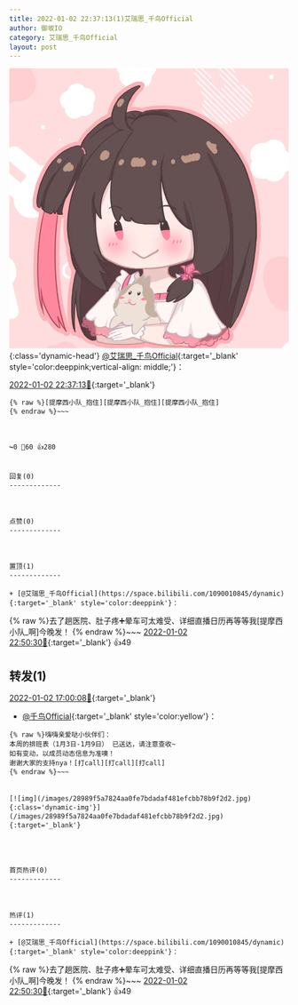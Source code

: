 ```yaml
---
title: 2022-01-02 22:37:13(1)艾瑞思_千鸟Official
author: 御坂IO
category: 艾瑞思_千鸟Official
layout: post
---
```


![img](/images/7e08840c56f251de28bdf766b647bd5fe9a5d50a.jpg){:class='dynamic-head'}
[@艾瑞思_千鸟Official](https://space.bilibili.com/1090010845/dynamic){:target='_blank' style='color:deeppink;vertical-align: middle;'}：

[2022-01-02 22:37:13🔗](https://t.bilibili.com/611155949100534661){:target='_blank'}

~~~
{% raw %}[提摩西小队_抱住][提摩西小队_抱住][提摩西小队_抱住]
{% endraw %}~~~



↪️0 💬60 👍280


回复(0)
-------------



点赞(0)
-------------



置顶(1)
-------------

+ [@艾瑞思_千鸟Official](https://space.bilibili.com/1090010845/dynamic){:target='_blank' style='color:deeppink'}：
~~~
{% raw %}去了趟医院、肚子疼➕晕车可太难受、详细直播日历再等等我[提摩西小队_啊]今晚发！
{% endraw %}~~~
[2022-01-02 22:50:30🔗](https://t.bilibili.com/611155949100534661#reply97262593472){:target='_blank'} 👍49


转发(1)
-------------

[2022-01-02 17:00:08🔗](https://t.bilibili.com/611069083386134640){:target='_blank'}
+ [@千鸟Official](https://space.bilibili.com/553771121/dynamic){:target='_blank' style='color:yellow'}：
~~~
{% raw %}嗨嗨亲爱哒小伙伴们：
本周的排班表（1月3日-1月9日） 已送达，请注意查收~
如有变动，以成员动态信息为准噢！
谢谢大家的支持nya！[打call][打call][打call]
{% endraw %}~~~


[![img](/images/28989f5a7824aa0fe7bdadaf481efcbb78b9f2d2.jpg){:class='dynamic-img'}](/images/28989f5a7824aa0fe7bdadaf481efcbb78b9f2d2.jpg){:target='_blank'}




首页热评(0)
-------------



热评(1)
-------------

+ [@艾瑞思_千鸟Official](https://space.bilibili.com/1090010845/dynamic){:target='_blank' style='color:deeppink'}：
~~~
{% raw %}去了趟医院、肚子疼➕晕车可太难受、详细直播日历再等等我[提摩西小队_啊]今晚发！
{% endraw %}~~~
[2022-01-02 22:50:30🔗](https://t.bilibili.com/611155949100534661#reply97262593472){:target='_blank'} 👍49


